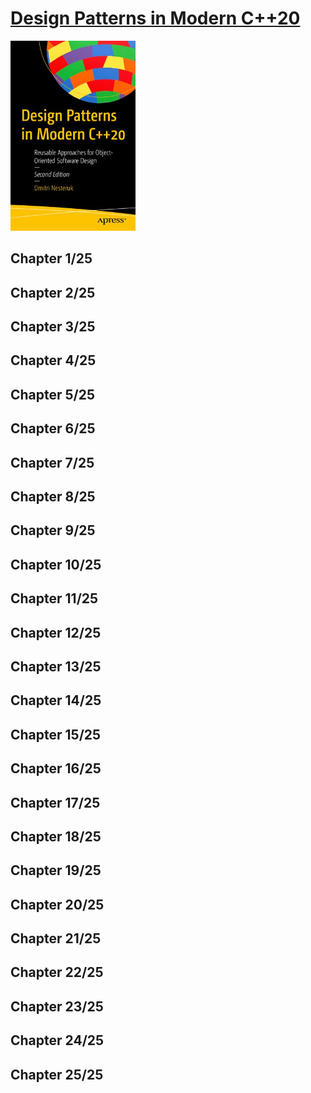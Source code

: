 # [Design Patterns in Modern C++20](https://www.amazon.com/Design-Patterns-Modern-Approaches-Object-Oriented-ebook/dp/B09L5RN2C3/ref=sr_1_1?keywords=Design+Patterns+in+Modern+C%2B%2B20&qid=1674730633&s=books&sr=1-1)
<img alt="Design Patterns in Modern C++20" src="../../../covers/9781484272947.jpg" width="200"/>

## Chapter 1/25
## Chapter 2/25
## Chapter 3/25
## Chapter 4/25
## Chapter 5/25
## Chapter 6/25
## Chapter 7/25
## Chapter 8/25
## Chapter 9/25
## Chapter 10/25
## Chapter 11/25
## Chapter 12/25
## Chapter 13/25
## Chapter 14/25
## Chapter 15/25
## Chapter 16/25
## Chapter 17/25
## Chapter 18/25
## Chapter 19/25
## Chapter 20/25
## Chapter 21/25
## Chapter 22/25
## Chapter 23/25
## Chapter 24/25
## Chapter 25/25
